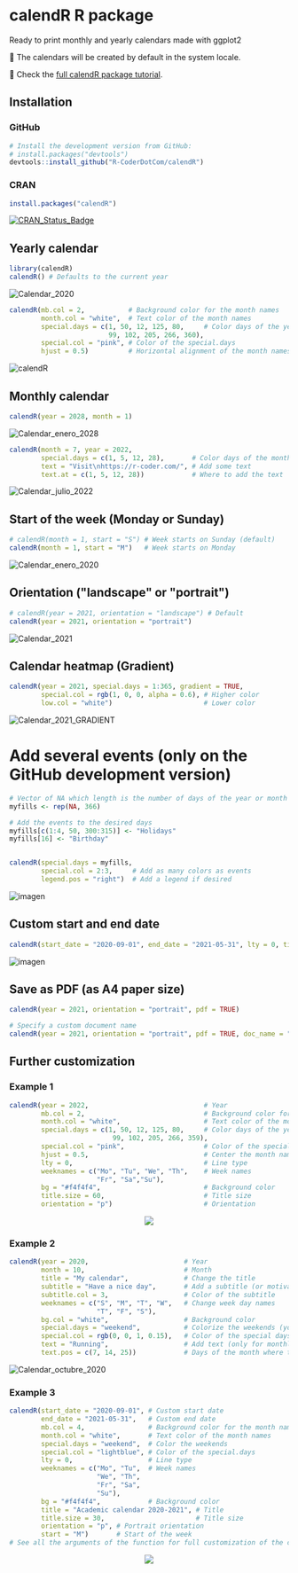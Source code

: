 # calendR R package
Ready to print monthly and yearly calendars made with ggplot2


📅 The calendars will be created by default in the system locale.

📖 Check the [full calendR package tutorial](https://r-coder.com/calendar-plot-r/).


## Installation

### GitHub
``` r
# Install the development version from GitHub:
# install.packages("devtools")
devtools::install_github("R-CoderDotCom/calendR")
```

### CRAN
``` r
install.packages("calendR")
```

[![CRAN_Status_Badge](http://www.r-pkg.org/badges/version/calendR)](https://cran.r-project.org/package=calendR)


## Yearly calendar

``` r
library(calendR)
calendR() # Defaults to the current year
```

![Calendar_2020](https://user-images.githubusercontent.com/67192157/90884872-db3a4600-e3b0-11ea-8259-31f9c373fc74.png)


``` r
calendR(mb.col = 2,           # Background color for the month names
        month.col = "white",  # Text color of the month names
        special.days = c(1, 50, 12, 125, 80,     # Color days of the year
                         99, 102, 205, 266, 360),
        special.col = "pink", # Color of the special.days
        hjust = 0.5)          # Horizontal alignment of the month names
```

![calendR](https://user-images.githubusercontent.com/67192157/92282070-331e9400-eefd-11ea-83c9-0b6d7b5dc6e5.png)


## Monthly calendar

``` r
calendR(year = 2028, month = 1)
```
![Calendar_enero_2028](https://user-images.githubusercontent.com/67192157/90624619-82d04080-e218-11ea-8570-a2c3b0ccab6d.png)

``` r
calendR(month = 7, year = 2022, 
        special.days = c(1, 5, 12, 28),       # Color days of the month
        text = "Visit\nhttps://r-coder.com/", # Add some text
        text.at = c(1, 5, 12, 28))            # Where to add the text
```

![Calendar_julio_2022](https://user-images.githubusercontent.com/67192157/90627714-a301fe80-e21c-11ea-84ad-e1038d1b1282.png)


## Start of the week (Monday or Sunday)

``` r
# calendR(month = 1, start = "S") # Week starts on Sunday (default)
calendR(month = 1, start = "M")   # Week starts on Monday
```

![Calendar_enero_2020](https://user-images.githubusercontent.com/67192157/90624910-02f6a600-e219-11ea-8b8e-4b9a00aa7f06.png)


## Orientation ("landscape" or "portrait")

``` r
# calendR(year = 2021, orientation = "landscape") # Default
calendR(year = 2021, orientation = "portrait")
```

![Calendar_2021](https://user-images.githubusercontent.com/67192157/90625001-291c4600-e219-11ea-9478-7c65accc259a.png)


## Calendar heatmap (Gradient)

``` r
calendR(year = 2021, special.days = 1:365, gradient = TRUE,
        special.col = rgb(1, 0, 0, alpha = 0.6), # Higher color
        low.col = "white")                       # Lower color
```

![Calendar_2021_GRADIENT](https://user-images.githubusercontent.com/67192157/90626971-ce381e00-e21b-11ea-919a-b5265c415110.png)


# Add several events (only on the GitHub development version)

``` r
# Vector of NA which length is the number of days of the year or month
myfills <- rep(NA, 366)

# Add the events to the desired days
myfills[c(1:4, 50, 300:315)] <- "Holidays"
myfills[16] <- "Birthday"


calendR(special.days = myfills,
        special.col = 2:3,     # Add as many colors as events
        legend.pos = "right")  # Add a legend if desired
```

![imagen](https://user-images.githubusercontent.com/67192157/91709531-2dceeb80-eb83-11ea-8b07-89a84e69ec2d.png)

## Custom start and end date

``` r
calendR(start_date = "2020-09-01", end_date = "2021-05-31", lty = 0, title = "2020-2021", start = "M")
```

![imagen](https://user-images.githubusercontent.com/67192157/91883430-b5505380-ec84-11ea-88bf-df7a6fad0dba.png)


## Save as PDF (as A4 paper size)

``` r
calendR(year = 2021, orientation = "portrait", pdf = TRUE)

# Specify a custom document name
calendR(year = 2021, orientation = "portrait", pdf = TRUE, doc_name = "My_calendar")
```

## Further customization

### Example 1
``` r
calendR(year = 2022,                             # Year
        mb.col = 2,                              # Background color for the month names
        month.col = "white",                     # Text color of the month names
        special.days = c(1, 50, 12, 125, 80,     # Color days of the year
                          99, 102, 205, 266, 359),
        special.col = "pink",                    # Color of the special.days
        hjust = 0.5,                             # Center the month names
        lty = 0,                                 # Line type
        weeknames = c("Mo", "Tu", "We", "Th",    # Week names
                      "Fr", "Sa","Su"), 
        bg = "#f4f4f4",                          # Background color
        title.size = 60,                         # Title size
        orientation = "p")                       # Orientation
```
<p align="center">
 <img src="https://user-images.githubusercontent.com/67192157/92388597-da771300-f117-11ea-8c9b-baaa68cf8a41.png">
</p>


### Example 2
``` r
calendR(year = 2020,                        # Year
        month = 10,                         # Month
        title = "My calendar",              # Change the title
        subtitle = "Have a nice day",       # Add a subtitle (or motivational phrase)
        subtitle.col = 3,                   # Color of the subtitle
        weeknames = c("S", "M", "T", "W",   # Change week day names
                      "T", "F", "S"), 
        bg.col = "white",                   # Background color
        special.days = "weekend",           # Colorize the weekends (you can also set a vector of days)
        special.col = rgb(0, 0, 1, 0.15),   # Color of the special days
        text = "Running",                   # Add text (only for monthly calendars)
        text.pos = c(7, 14, 25))            # Days of the month where to put the texts       


```

![Calendar_octubre_2020](https://user-images.githubusercontent.com/67192157/90625501-f6bf1880-e219-11ea-8c57-e10512d790b6.png)


### Example 3
``` r
calendR(start_date = "2020-09-01", # Custom start date
        end_date = "2021-05-31",   # Custom end date
        mb.col = 4,                # Background color for the month names
        month.col = "white",       # Text color of the month names
        special.days = "weekend",  # Color the weekends
        special.col = "lightblue", # Color of the special.days
        lty = 0,                   # Line type
        weeknames = c("Mo", "Tu",  # Week names
                      "We", "Th",
                      "Fr", "Sa",
                      "Su"),
        bg = "#f4f4f4",            # Background color
        title = "Academic calendar 2020-2021", # Title
        title.size = 30,                       # Title size
        orientation = "p", # Portrait orientation
        start = "M")       # Start of the week
# See all the arguments of the function for full customization of the colors, text size and style.
```
<p align="center">
 <img src="https://user-images.githubusercontent.com/67192157/92406650-dc050300-f138-11ea-938b-18f418cb1180.png">
</p>


